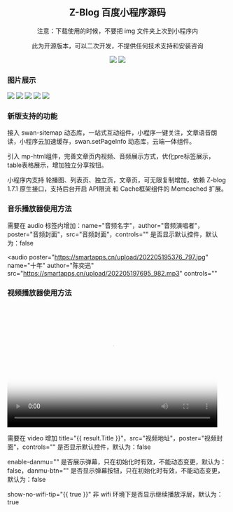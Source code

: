 <h2 align="center">Z-Blog 百度小程序源码</h2>
<p align="center">注意：下载使用的时候，不要把 img 文件夹上次到小程序内</p>
<p align="center">此为开源版本，可以二次开发，不提供任何技术支持和安装咨询</p>
<p align="center">
<img src="https://img.shields.io/badge/yuran%20zixun-By%20二%20马%20食%20槽%20-gray.svg?colorA=655BE1&amp;colorB=4F44D6&amp;style=for-the-badge"> 
<img src="https://img.shields.io/badge/>_搞机么'%20Blog-https://%20gaojima.com%20%E2%86%92-gray.svg?colorA=61c265&amp;colorB=4CAF50&amp;style=for-the-badge">
</p>
<h3>图片展示</h3>

<img src="https://github.com/gaojima/zblog-baiduboxapp/blob/main/img/202111211583.jpg?raw=true">
<img src="https://github.com/gaojima/zblog-baiduboxapp/blob/main/img/202111214074.jpg?raw=true">
<img src="https://github.com/gaojima/zblog-baiduboxapp/blob/main/img/202111217094.jpg?raw=true">
<img src="https://github.com/gaojima/zblog-baiduboxapp/blob/main/img/202111217210.jpg?raw=true">
<img src="https://github.com/gaojima/zblog-baiduboxapp/blob/main/img/202111217542.jpg?raw=true">

<h3>新版支持的功能</h3>

<p>接入 swan-sitemap 动态库，一站式互动组件，小程序一键关注，文章语音朗读，小程序云加速缓存，swan.setPageInfo 动态库，云端一体组件。</p>

<p>引入 mp-html组件，完善文章页内视频、音频展示方式，优化pre标签展示，table表格展示，增加独立分享按钮。</p>

<p>小程序内支持 轮播图、列表页、独立页，文章页，可无限复制增加，依赖 Z-blog 1.7.1 原生接口，支持后台开启 API限流 和 Cache框架组件的 Memcached 扩展。</p>

<h3>音乐播放器使用方法</h3>
<p>需要在 audio 标签内增加：name="音频名字"，author="音频演唱者"，poster="音频封面"，src="音频封面"，controls="" 是否显示默认控件，默认为：false</p>

<audio
poster="https://smartapps.cn/upload/202205195376_797.jpg"
name="十年"
author="陈奕迅"
src="https://smartapps.cn/upload/202205197695_982.mp3"
controls=""
>
</audio>

<h3>视频播放器使用方法</h3>
<video
id="myVideo"
title="{{ result.Title }}"
src="https://smartapps.cn/upload/202205192039_827.mp4"
width="480"
height="280"
enable-danmu=""
danmu-btn=""
controls=""
poster="https://smartapps.cn/upload/202205196647_50.png"
show-no-wifi-tip="{{true}}"
>
</video>
<p>需要在 video 增加 title="{{ result.Title }}"，src="视频地址"，poster="视频封面"，controls="" 是否显示默认控件，默认为：false</p>

<p>enable-danmu="" 是否展示弹幕，只在初始化时有效，不能动态变更，默认为：false，danmu-btn="" 是否显示弹幕按钮，只在初始化时有效，不能动态变更，默认为：false</p>

<p>show-no-wifi-tip="{{ true }}" 非 wifi 环境下是否显示继续播放浮层，默认为：true</p>